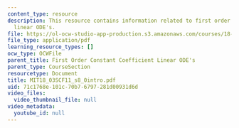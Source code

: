 ```yaml
---
content_type: resource
description: This resource contains information related to first order constant coefficient
  linear ODE's.
file: https://ol-ocw-studio-app-production.s3.amazonaws.com/courses/18-03sc-differential-equations-fall-2011/71c1768e101c70b76797281d00931d6d_MIT18_03SCF11_s8_0intro.pdf
file_type: application/pdf
learning_resource_types: []
ocw_type: OCWFile
parent_title: First Order Constant Coefficient Linear ODE's
parent_type: CourseSection
resourcetype: Document
title: MIT18_03SCF11_s8_0intro.pdf
uid: 71c1768e-101c-70b7-6797-281d00931d6d
video_files:
  video_thumbnail_file: null
video_metadata:
  youtube_id: null
---
```


